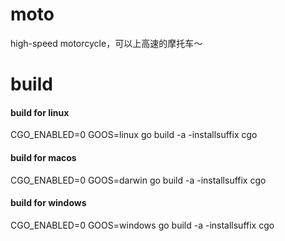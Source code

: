 # moto
high-speed motorcycle，可以上高速的摩托车～    

# build    
#### build for linux    

CGO_ENABLED=0 GOOS=linux go build -a -installsuffix cgo   

#### build for macos

CGO_ENABLED=0 GOOS=darwin go build -a -installsuffix cgo

#### build for windows 

CGO_ENABLED=0 GOOS=windows go build -a -installsuffix cgo
